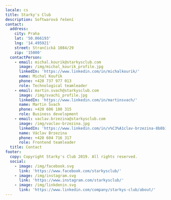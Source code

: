 ```yaml
---
locale: cs
title: Starky's Club
description: Softwarová řešení
contact:
  address:
    city: Praha
    lat: '50.066193'
    lng: '14.495921'
    street: Strančická 1084/29
    zip: '15000'
  contactPerson:
    - email: michal.kourik@starkysclub.com
      image: /img/michal_kourik_profile.jpg
      linkedIn: 'https://www.linkedin.com/in/michalkourik/'
      name: Michal Kouřík
      phone: ‭+420 737 977 013‬
      role: Technological teamleader
    - email: martin.svach@starkysclub.com
      image: /img/svachi_profile.jpg
      linkedIn: 'https://www.linkedin.com/in/martinsvach/'
      name: Martin Švach
      phone: +420 ‭606 180 315‬
      role: Business development
    - email: vaclav.brzezina@starkysclub.com
      image: /img/vaclav-brzezina.jpg
      linkedIn: 'https://www.linkedin.com/in/v%C3%A1clav-brzezina-8b8b14107/'
      name: Václav Brzezina
      phone: ‭+420 604 716 317‬
      role: Frontend teamleader
  title: Contact
footer:
  copy: Copyright Starky's Club 2019. All rights reserved.
  social:
    - image: /img/facebook.svg
      link: 'https://www.facebook.com/starkysclub/'
    - image: /img/instagram.svg
      link: 'https://www.instagram.com/starkysclub/'
    - image: /img/linkdenin.svg
      link: 'https://www.linkedin.com/company/starkys-club/about/'
---
```


